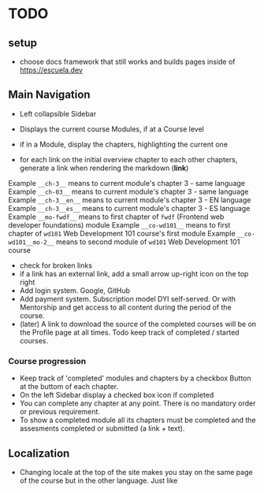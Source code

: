 # TODO

## setup

- choose docs framework that still works and builds pages inside of <https://escuela.dev>

## Main Navigation

- Left collapsible Sidebar
- Displays the current course Modules, if at a Course level
- if in a Module, display the chapters, highlighting the current one

- for each link on the initial overview chapter to each other chapters, generate a link when rendering the markdown (__link__)

Example `__ch-3__` means to current module's chapter 3 - same language
Example `__ch-03__` means to current module's chapter 3 - same language
Example `__ch-3__en__` means to current module's chapter 3 - EN language
Example `__ch-3__es__` means to current module's chapter 3 - ES language
Example `__mo-fwdf__` means to first chapter of `fwdf` (Frontend web developer foundations) module
Example `__co-wd101__` means to first chapter of `wd101` Web Development 101 course's first module
Example `__co-wd101__mo-2__` means to second module of `wd101` Web Development 101 course

- check for broken links
- if a link has an external link, add a small arrow up-right icon on the top right
- Add login system. Google, GitHub
- Add payment system. Subscription model DYI self-served. Or with Mentorship and get access to all content during the period of the course.
- (later) A link to download the source of the completed courses will be on the Profile page at all times. Todo keep track of completed / started courses.

### Course progression

- Keep track of 'completed' modules and chapters by a checkbox Button at the buttom of each chapter.
- On the left Sidebar display a checked box icon if completed
- You can complete any chapter at any point. There is no mandatory order or previous requirement.
- To show a completed module all its chapters must be completed and the assesments completed or submitted (a link + text).

## Localization

- Changing locale at the top of the site makes you stay on the same page of the course but in the other language. Just like
